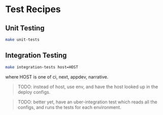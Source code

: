 # Test Recipes

## Unit Testing

```bash
make unit-tests
```

## Integration Testing

```bash
make integration-tests host=HOST
```

where HOST is one of ci, next, appdev, narrative.

> TODO: instead of host, use env, and have the host looked up in the deploy configs.

> TODO: better yet, have an uber-integration test which reads all the configs, and runs the tests for each environment.